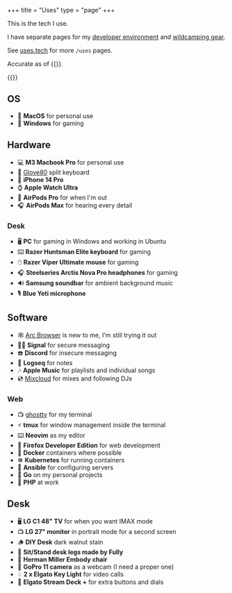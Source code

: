+++
title = "Uses"
type = "page"
+++

This is the tech I use. 

I have separate pages for my [developer environment](https://paultibbetts.github.io/dev) and [wildcamping gear](https://pinthewild.micro.blog/uses).

See [uses.tech](https://uses.tech/) for more `/uses` pages.

Accurate as of {{<gitinfo>}}.

{{<toc>}}

## OS

- 🍏 **MacOS** for personal use
- 💩 **Windows** for gaming

## Hardware

- 💻 **M3 Macbook Pro** for personal use
- 👐 [Glove80](https://moergo.com/) split keyboard
- 📱 **iPhone 14 Pro**
- ⌚️ **Apple Watch Ultra**
- 📢 **AirPods Pro** for when I'm out
- 🎧 **AirPods Max** for hearing every detail

### Desk

- 🖥️ **PC** for gaming in Windows and working in Ubuntu
- ⌨️ **Razer Huntsman Elite keyboard** for gaming
- 🖱️ **Razer Viper Ultimate mouse** for gaming
- 🎧 **Steelseries Arctis Nova Pro headphones** for gaming
- 🔊 **Samsung soundbar** for ambient background music
- 🎙️ **Blue Yeti microphone**

## Software

- 🕸️ [Arc Browser](https://arc.net/gift/d6beda6b) is new to me, I'm still trying it out
- 🕵️‍♂️ **Signal** for secure messaging
- ☎️ **Discord** for insecure messaging
- 📝 **Logseq** for notes
- 🎶 **Apple Music** for playlists and individual songs
- 💿 [Mixcloud](https://www.mixcloud.com/paultibbetts/favorites/) for mixes and following DJs

### Web

- 📺 [ghostty](https://ghostty.org/) for my terminal
- ⚡️ **tmux** for window management inside the terminal
- ⌨️ **Neovim** as my editor
- 🦊 **Firefox Developer Edition** for web development
- 🐳 **Docker** containers where possible
- ☸️ **Kubernetes** for running containers
- 🤖 **Ansible** for configuring servers
- 🐹 **Go** on my personal projects
- 🐘 **PHP** at work

## Desk

- 🖥️ **LG C1 48" TV** for when you want IMAX mode
- 📺 **LG 27" monitor** in portrait mode for a second screen
- 🪵 **DIY Desk** dark walnut stain
- 🧍 **Sit/Stand desk legs made by Fully**
- 💺 **Herman Miller Embody chair**
- 📸 **GoPro 11 camera** as a webcam (I need a proper one)
- 💡 **2 x Elgato Key Light** for video calls
- 🎹 **Elgato Stream Deck +** for extra buttons and dials
